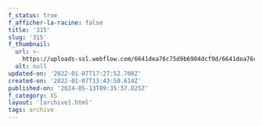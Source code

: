 ```yaml
---
f_status: true
f_afficher-la-racine: false
title: '315'
slug: '315'
f_thumbnail:
  url: >-
    https://uploads-ssl.webflow.com/6641dea76c75d9b6904dcf9d/6641dea76c75d9b6904dd364_315.jpg
  alt: null
updated-on: '2022-01-07T17:27:52.708Z'
created-on: '2022-01-07T13:43:50.614Z'
published-on: '2024-05-13T09:35:37.825Z'
f_category: XS
layout: '[archive].html'
tags: archive
---
```



